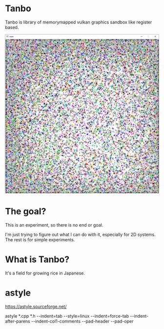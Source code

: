 # Tanbo
Tanbo is library of memorymapped vulkan graphics sandbox like register based.

![Tanbo sample](./image/top.png)

# The goal?

This is an experiment, so there is no end or goal.

I'm just trying to figure out what I can do with it, especially for 2D systems. The rest is for simple experiments.

# What is Tanbo?

It's a field for growing rice in Japanese.

# astyle 

https://astyle.sourceforge.net/

astyle *.cpp *.h --indent=tab --style=linux --indent=force-tab --indent-after-parens --indent-col1-comments --pad-header --pad-oper 

